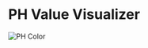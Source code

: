 # PH Value Visualizer

![PH Color](http://ww2.sinaimg.cn/large/72f96cbagw1f7q56perxgj211r0whgqa.jpg)
